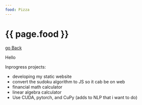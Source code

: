 ```yaml
---
food: Pizza
---
```


<h1>{{ page.food }}</h1>



[go Back](../)

Hello



Inprogress projects:
- developing my static website
- convert the sudoku algorithm to JS so it cab be on web
- financial math calculator
- linear algebra calculator
- Use CUDA, pytorch, and CuPy (adds to NLP that i want to do)
